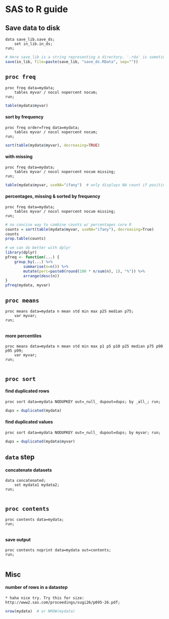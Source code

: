 SAS to R guide
==============

Save data to disk
-----------------

```SAS
data save_lib.save_ds;
    set in_lib.in_ds;
run;
```

```r
# Here save_lib is a string representing a directory. '.rda' is sometimes used instead of '.RData'
save(in_lib, file=paste(save_lib, "save_ds.RData", sep=""))
```


`proc freq`
-----------

```SAS
proc freq data=mydata;
    tables myvar / nocol nopercent nocum;
run;
```

```r
table(mydata$myvar)
```


#### sort by frequency ####
```SAS
proc freq order=freq data=mydata;
	tables myvar / nocol nopercent nocum;
run;
```

```r
sort(table(mydata$myvar), decreasing=TRUE)
```


#### with missing ####

```SAS
proc freq data=mydata;
    tables myvar / nocol nopercent nocum missing;
run;
```

```r
table(mydata$myvar, useNA="ifany")  # only displays NA count if positive, to always include use "always"
```

#### percentages, missing & sorted by frequency ####

```SAS
proc freq data=mydata;
    tables myvar / nocol nopercent nocum missing;
run;
```

```r
# no concise way to combine counts w/ percentages core R
counts = sort(table(mydata$myvar, useNA="ifany"), decreasing=True)
counts
prop.table(counts)

# we can do better with dplyr
library(dplyr)
pfreq <- function(...) {
    group_by(...) %>%
        summarise(n=n()) %>%
        mutate(perc=paste0(round(100 * n/sum(n), 1), "%")) %>%
        arrange(desc(n))
}
pfreq(mydata, myvar)
```


`proc means`
------------

```SAS
proc means data=mydata n mean std min max p25 median p75;
    var myvar;
run;
```

```r

```


#### more percentiles ####

```SAS
proc means data=mydata n mean std min max p1 p5 p10 p25 median p75 p90 p95 p99;
	var myvar;
run;
```

```r

```

`proc sort`
-----------

#### find duplicated rows ####

```SAS
proc sort data=mydata NODUPKEY out=_null_ dupout=dups; by _all_; run;
```

```r
dups = duplicated(mydata)
```


#### find duplicated values ####

```SAS
proc sort data=mydata NODUPKEY out=_null_ dupout=dups; by myvar; run;
```

```r
dups = duplicated(mydata$myvar)
```


`data` step
-----------

#### concatenate datasets ####

```SAS
data concatenated;
    set mydata1 mydata2;
run;
```

```r

```


`proc contents`
---------------

```SAS
proc contents data=mydata;
run;
```

```r

```

#### save output ####

```SAS
proc contents noprint data=mydata out=contents;
run;
```

```r

```


Misc
----

#### number of rows in a datastep ####

```SAS
* haha nice try. Try this for size: http://www2.sas.com/proceedings/sugi26/p095-26.pdf;
```

```r
nrow(mydata)  # or NROW(mydata)
```
